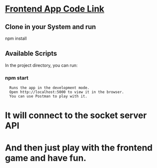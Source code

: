 # [Frontend App Code Link](https://github.com/Jarvis-3000/Pokemon-BattleGround)


## Clone in your System and run
   npm install

## Available Scripts
   In the project directory, you can run:

  ### npm start
      Runs the app in the development mode.
      Open http://localhost:5000 to view it in the browser.
      You can use Postman to play with it.

# It will connect to the socket server API
# And then just play with the frontend game and have fun.
